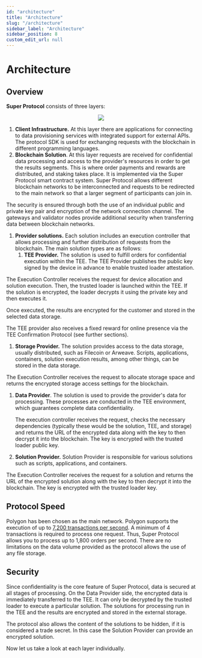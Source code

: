 ```yaml
---
id: "architecture"
title: "Architecture"
slug: "/architecture"
sidebar_label: "Architecture"
sidebar_position: 8
custom_edit_url: null
---
```

# Architecture
## Overview
**Super Protocol** consists of three layers: 

<p align="center">
  <img src={require('./architecture-01.png').default} />
</p>

1. **Client Infrastructure.** At this layer there are applications for connecting to data provisioning services with integrated support for external APIs. The protocol SDK is used for exchanging requests with the blockchain in different programming languages.
1. **Blockchain Solution**. At this layer requests are received for confidential data processing and access to the provider's resources in order to get the results segments. This is where order payments and rewards are distributed, and staking takes place. It is implemented via the Super Protocol smart contract system. Super Protocol allows different blockchain networks to be interconnected and requests to be redirected to the main network so that a larger segment of participants can join in.


The security is ensured through both the use of an individual public and private key pair and encryption of the network connection channel. The gateways and validator nodes provide additional security when transferring data between blockchain networks.

1. **Provider solutions.** Each solution includes an execution controller that allows processing and further distribution of requests from the blockchain. The main solution types are as follows:
   1. **TEE Provider.** The solution is used to fulfill orders for confidential execution within the TEE. The TEE Provider publishes the public key signed by the device in advance to enable trusted loader attestation.

The Execution Controller receives the request for device allocation and solution execution. Then, the trusted loader is launched within the TEE. If the solution is encrypted, the loader decrypts it using the private key and then executes it.

Once executed, the results are encrypted for the customer and stored in the selected data storage.

The TEE provider also receives a fixed reward for online presence via the TEE Confirmation Protocol (see further sections).

1. **Storage Provider.** The solution provides access to the data storage, usually distributed, such as Filecoin or Arweave. Scripts, applications, containers, solution execution results, among other things, can be stored in the data storage.

The Execution Controller receives the request to allocate storage space and returns the encrypted storage access settings for the blockchain.

1. **Data Provider**. The solution is used to provide the provider's data for processing. These processes are conducted in the TEE environment, which guarantees complete data confidentiality.

   The execution controller receives the request, checks the necessary dependencies (typically these would be the solution, TEE, and storage) and returns the URL of the encrypted data along with the key to then decrypt it into the blockchain. The key is encrypted with the trusted loader public key.

1. **Solution Provider.** Solution Provider is responsible for various solutions such as scripts, applications, and containers.

The Execution Controller receives the request for a solution and returns the URL of the encrypted solution along with the key to then decrypt it into the blockchain. The key is encrypted with the trusted loader key.
## Protocol Speed
Polygon has been chosen as the main network. Polygon supports the execution of up to [7,200 transactions per second](https://twitter.com/0xpolygon/status/1283467641076584448?lang=en). A minimum of 4 transactions is required to process one request. Thus, Super Protocol allows you to process up to 1,800 orders per second. There are no limitations on the data volume provided as the protocol allows the use of any file storage.
## Security
Since confidentiality is the core feature of Super Protocol, data is secured at all stages of processing. On the Data Provider side, the encrypted data is immediately transferred to the TEE. It can only be decrypted by the trusted loader to execute a particular solution. The solutions for processing run in the TEE and the results are encrypted and stored in the external storage.

The protocol also allows the content of the solutions to be hidden, if it is considered a trade secret. In this case the Solution Provider can provide an encrypted solution.

Now let us take a look at each layer individually.